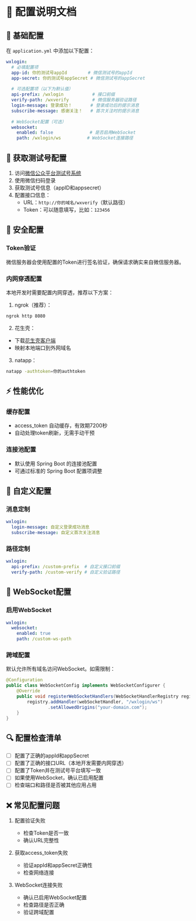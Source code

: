 # 📝 配置说明文档

## 🔧 基础配置

在 `application.yml` 中添加以下配置：

```yaml
wxlogin:
  # 必填配置项
  app-id: 你的测试号appId        # 微信测试号的appId
  app-secret: 你的测试号appSecret # 微信测试号的appSecret
  
  # 可选配置项（以下为默认值）
  api-prefix: /wxlogin           # 接口前缀
  verify-path: /wxverify         # 微信服务器验证路径
  login-message: 登录成功！       # 登录成功后的提示消息
  subscribe-message: 感谢关注！   # 首次关注时的提示消息
  
  # WebSocket配置（可选）
  websocket:
    enabled: false              # 是否启用WebSocket
    path: /wxlogin/ws          # WebSocket连接路径
```

## 🎯 获取测试号配置

1. 访问[微信公众平台测试号系统](https://mp.weixin.qq.com/debug/cgi-bin/sandboxinfo)
2. 使用微信扫码登录
3. 获取测试号信息（appID和appsecret）
4. 配置接口信息：
   - URL：`http://你的域名/wxverify`（默认路径）
   - Token：可以随意填写，比如：`123456`

## 🔐 安全配置

### Token验证
微信服务器会使用配置的Token进行签名验证，确保请求确实来自微信服务器。

### 内网穿透配置
本地开发时需要配置内网穿透，推荐以下方案：

1. ngrok（推荐）：
```bash
ngrok http 8080
```

2. 花生壳：
- 下载[花生壳客户端](https://hsk.oray.com/)
- 映射本地端口到外网域名

3. natapp：
```bash
natapp -authtoken=你的authtoken
```

## ⚡️ 性能优化

### 缓存配置
- access_token 自动缓存，有效期7200秒
- 自动处理token刷新，无需手动干预

### 连接池配置
- 默认使用 Spring Boot 的连接池配置
- 可通过标准的 Spring Boot 配置项调整

## 🎨 自定义配置

### 消息定制
```yaml
wxlogin:
  login-message: 自定义登录成功消息
  subscribe-message: 自定义首次关注消息
```

### 路径定制
```yaml
wxlogin:
  api-prefix: /custom-prefix  # 自定义接口前缀
  verify-path: /custom-verify # 自定义验证路径
```

## 📱 WebSocket配置

### 启用WebSocket
```yaml
wxlogin:
  websocket:
    enabled: true
    path: /custom-ws-path
```

### 跨域配置
默认允许所有域名访问WebSocket。如需限制：

```java
@Configuration
public class WebSocketConfig implements WebSocketConfigurer {
    @Override
    public void registerWebSocketHandlers(WebSocketHandlerRegistry registry) {
        registry.addHandler(webSocketHandler, "/wxlogin/ws")
                .setAllowedOrigins("your-domain.com");
    }
}
```

## 🔍 配置检查清单

- [ ] 配置了正确的appId和appSecret
- [ ] 配置了正确的接口URL（本地开发需要内网穿透）
- [ ] 配置了Token并在测试号平台填写一致
- [ ] 如果使用WebSocket，确认已启用配置
- [ ] 检查端口和路径是否被其他应用占用

## ❌ 常见配置问题

1. 配置验证失败
   - 检查Token是否一致
   - 确认URL完整性

2. 获取access_token失败
   - 验证appId和appSecret正确性
   - 检查网络连接

3. WebSocket连接失败
   - 确认已启用WebSocket配置
   - 检查路径是否正确
   - 验证跨域配置 